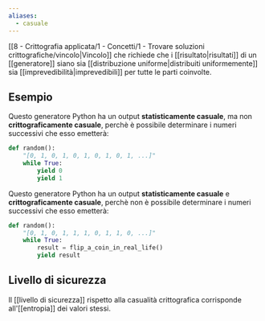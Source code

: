 ```yaml
---
aliases:
  - casuale
---
```


[[8 - Crittografia applicata/1 - Concetti/1 - Trovare soluzioni crittografiche/vincolo|Vincolo]] che richiede che i [[risultato|risultati]] di un [[generatore]] siano sia [[distribuzione uniforme|distribuiti uniformemente]] sia [[imprevedibilità|imprevedibili]] per tutte le parti coinvolte.

## Esempio

Questo generatore Python ha un output **statisticamente casuale**, ma non **crittograficamente casuale**, perchè è possibile determinare i numeri successivi che esso emetterà:
```python
def random():
	"[0, 1, 0, 1, 0, 1, 0, 1, 0, 1, ...]"
	while True:
		yield 0
		yield 1
```

Questo generatore Python ha un output **statisticamente casuale** e **crittograficamente casuale**, perchè non è possibile determinare i numeri successivi che esso emetterà:
```python
def random():
	"[0, 1, 0, 1, 1, 1, 0, 1, 1, 0, ...]"
	while True:
		result = flip_a_coin_in_real_life()
		yield result
```

## Livello di sicurezza

Il [[livello di sicurezza]] rispetto alla casualità crittografica corrisponde all'[[entropia]] dei valori stessi.